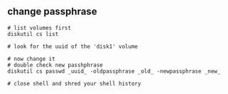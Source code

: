 
## change passphrase

    # list volumes first
    diskutil cs list

    # look for the uuid of the 'disk1' volume

    # now change it
    # double check new passhphrase
    diskutil cs passwd _uuid_ -oldpassphrase _old_ -newpassphrase _new_

    # close shell and shred your shell history

